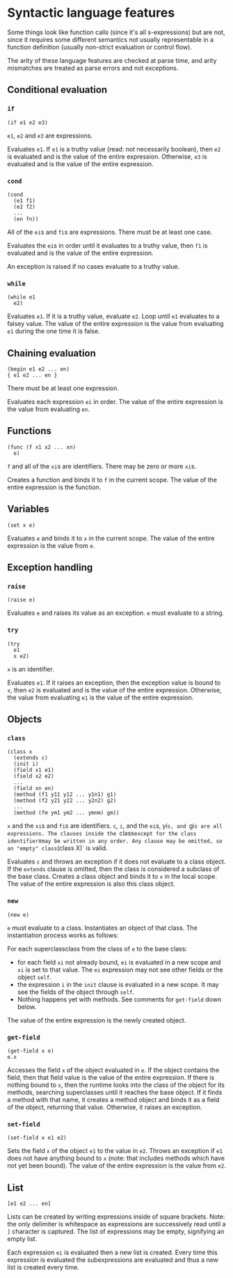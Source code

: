 # Syntactic language features

Some things look like function calls (since it's all s-expressions) but are not,
since it requires some different semantics not usually representable in a
function definition (usually non-strict evaluation or control flow).

The arity of these language features are checked at parse time, and arity
mismatches are treated as parse errors and not exceptions.

## Conditional evaluation

### `if`

```
(if e1 e2 e3)
```
`e1`, `e2` and `e3` are expressions.

Evaluates `e1`. If `e1` is a truthy value (read: not necessarily boolean), then
`e2` is evaluated and is the value of the entire expression. Otherwise, `e3` is
evaluated and is the value of the entire expression.

### `cond`

```
(cond
  (e1 f1)
  (e2 f2)
  ...
  (en fn))
```
All of the `ei`s and `fi`s are expressions. There must be at least one case.

Evaluates the `ei`s in order until it evaluates to a truthy value, then `f1` is
evaluated and is the value of the entire expression.

An exception is raised if no cases evaluate to a truthy value.

### `while`

```
(while e1
  e2)
```

Evaluates `e1`. If it is a truthy value, evaluate `e2`. Loop until `e1`
evaluates to a falsey value. The value of the entire expression is the value
from evaluating `e1` during the one time it is false.

## Chaining evaluation

```
(begin e1 e2 ... en)
{ e1 e2 ... en }
```
There must be at least one expression.

Evaluates each expression `ei` in order. The value of the entire expression is
the value from evaluating `en`.

## Functions

```
(func (f x1 x2 ... xn)
  e)
```
`f` and all of the `xi`s are identifiers. There may be zero or more `xi`s.

Creates a function and binds it to `f` in the current scope. The value of the
entire expression is the function.

## Variables

```
(set x e)
```

Evaluates `e` and binds it to `x` in the current scope. The value of the entire
expression is the value from `e`.

## Exception handling

### `raise`

```
(raise e)
```

Evaluates `e` and raises its value as an exception. `e` must evaluate to a
string.

### `try`

```
(try
  e1
  x e2)
```
`x` is an identifier.

Evaluates `e1`. If it raises an exception, then the exception value is bound
to `x`, then `e2` is evaluated and is the value of the entire expression.
Otherwise, the value from evaluating `e1` is the value of the entire expression.

## Objects

### `class`

```
(class x
  (extends c)
  (init i)
  (field x1 e1)
  (field x2 e2)
  ...
  (field xn en)
  (method (f1 y11 y12 ... y1n1) g1)
  (method (f2 y21 y22 ... y2n2) g2)
  ...
  (method (fm ym1 ym2 ... ymnm) gm))
```
`x` and the `xi`s and `fi`s are identifiers. `c`, `i`, and the `ei`s, yi`s, and
`gi`s are all expressions. The clauses inside the `class` except for the class
identifier `x` may be written in any order. Any clause may be omitted, so an
"empty" class `(class X)` is valid.

Evaluates `c` and throws an exception if it does not evaluate to a class
object. If the `extends` clause is omitted, then the class is considered a
subclass of the base class. Creates a class object and binds it to `x` in the
local scope. The value of the entire expression is also this class object.

### `new`

```
(new e)
```

`e` must evaluate to a class. Instantiates an object of that class. The
instantiation process works as follows:

For each superclassclass from the class of `e` to the base class:
* for each field `xi` not already bound, `ei` is evaluated in a new scope and 
  `xi` is set to that value. The `ei` expression may not see other fields or
  the object `self`.
* the expression `i` in the `init` clause is evaluated in a new scope. It may
  see the fields of the object through `self`.
* Nothing happens yet with methods. See comments for `get-field` down below.

The value of the entire expression is the newly created object.

### `get-field`

```
(get-field x e)
e.x
```

Accesses the field `x` of the object evaluated in `e`. If the object contains 
the field, then that field value is the value of the entire expression. If 
there is nothing bound to `x`, then the runtime looks into the class of the 
object for its methods, searching superclasses until it reaches the base object. 
If it finds a method with that name, it creates a method object and binds it as
a field of the object, returning that value. Otherwise, it raises an exception.

### `set-field`

```
(set-field x e1 e2)
```

Sets the field `x` of the object `e1` to the value in `e2`. Throws an exception
if `e1` does not have anything bound to `x` (note: that includes methods which
have not yet been bound). The value of the entire expression is the value from
`e2`.

## List

```
[e1 e2 ... en]
```

Lists can be created by writing expressions inside of square brackets. Note:
the only delimiter is whitespace as expressions are successively read until
a `]` character is captured. The list of expressions may be empty, signifying
an empty list.

Each expression `ei` is evaluated then a new list is created. Every time this
expression is evaluated the subexpressions are evaluated and thus a new list
is created every time.
